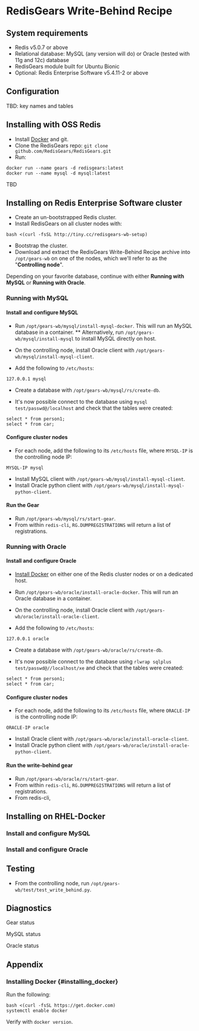# RedisGears Write-Behind Recipe

## System requirements

* Redis v5.0.7 or above
* Relational database: MySQL (any version will do) or Oracle (tested with 11g and 12c) database
* RedisGears module built for Ubuntu Bionic
* Optional: Redis Enterprise Software v5.4.11-2 or above

## Configuration

TBD: key names and tables

## Installing with OSS Redis

* Install [Docker](#insalling_docker) and git.
* Clone the RedisGears repo: `git clone github.com/RedisGears/RedisGears.git`
* Run:
```
docker run --name gears -d redisgears:latest
docker run --name mysql -d mysql:latest
```
TBD

## Installing on Redis Enterprise Software cluster

* Create an un-bootstrapped Redis cluster.
* Install RedisGears on all cluster nodes with:
```
bash <(curl -fsSL http://tiny.cc/redisgears-wb-setup)
```
* Bootstrap the cluster.
* Download and extract the RedisGears Write-Behind Recipe archive into `/opt/gears-wb` on one of the nodes, which we'll refer to as the "**Controlling node**".

Depending on your favorite database, continue with either **Running with MySQL** or **Running with Oracle**.

### Running with MySQL

#### Install and configure MySQL

* Run `/opt/gears-wb/mysql/install-mysql-docker`. This will run an MySQL database in a container.
** Alternatively, run `/opt/gears-wb/mysql/install-mysql` to install MySQL directly on host.

* On the controlling node, install Oracle client with `/opt/gears-wb/mysql/install-mysql-client`.

* Add the following to `/etc/hosts`:

```
127.0.0.1 mysql
```

* Create a database with `/opt/gears-wb/mysql/rs/create-db`.

* It's now possible connect to the database using `mysql test/passwd@/localhost` and check that the tables were created:

```
select * from person1;
select * from car;
```

#### Configure cluster nodes

* For each node, add the following to its `/etc/hosts` file, where `MYSQL-IP` is the controlling node IP:

```
MYSQL-IP mysql
```

* Install MySQL client with `/opt/gears-wb/mysql/install-mysql-client`.
* Install Oracle python client with `/opt/gears-wb/mysql/install-mysql-python-client`.

#### Run the Gear

* Run `/opt/gears-wb/mysql/rs/start-gear`.
* From within `redis-cli`, `RG.DUMPREGISTRATIONS` will return a list of registrations.

### Running with Oracle

#### Install and configure Oracle

* [Install Docker](#insalling_docker) on either one of the Redis cluster nodes or on a dedicated host.

* Run `/opt/gears-wb/oracle/install-oracle-docker`. This will run an Oracle database in a container.

* On the controlling node, install Oracle client with `/opt/gears-wb/oracle/install-oracle-client`.

* Add the following to `/etc/hosts`:

```
127.0.0.1 oracle
```

* Create a database with `/opt/gears-wb/oracle/rs/create-db`.

* It's now possible connect to the database using `rlwrap sqlplus test/passwd@//localhost/xe` and check that the tables were created:

```
select * from person1;
select * from car;
```

#### Configure cluster nodes

* For each node, add the following to its `/etc/hosts` file, where `ORACLE-IP` is the controlling node IP:

```
ORACLE-IP oracle
```

* Install Oracle client with `/opt/gears-wb/oracle/install-oracle-client`.
* Install Oracle python client with `/opt/gears-wb/oracle/install-oracle-python-client`.

#### Run the write-behind gear

* Run `/opt/gears-wb/oracle/rs/start-gear`.
* From within `redis-cli`, `RG.DUMPREGISTRATIONS` will return a list of registrations.
* From redis-cli, 

## Installing on RHEL-Docker

### Install and configure MySQL

### Install and configure Oracle

## Testing

* From the controlling node, run `/opt/gears-wb/test/test_write_behind.py`.

## Diagnostics

Gear status

MySQL status

Oracle status

## Appendix

### Installing Docker {#installing_docker}
Run the following:
```
bash <(curl -fsSL https://get.docker.com)
systemctl enable docker
```

Verify with ```docker version```.

